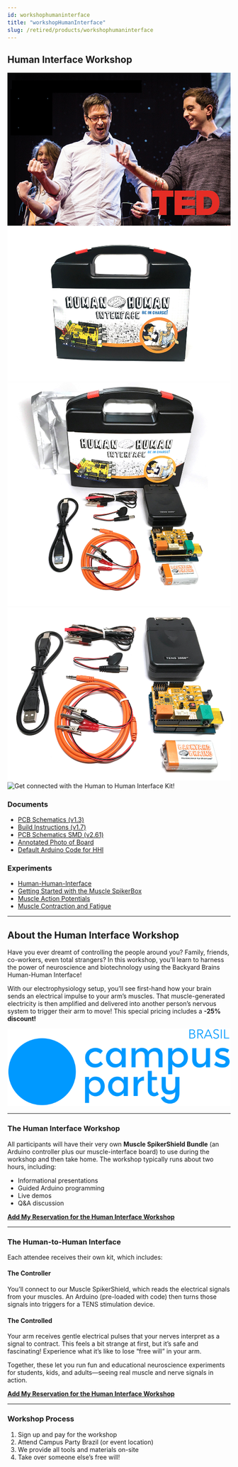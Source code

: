 ```yaml
---
id: workshophumaninterface
title: "workshopHumanInterface"
slug: /retired/products/workshophumaninterface
---
```


## Human Interface Workshop


![TED Talk demonstration of the Human-Human Interface](./img/HHI_TedTalk.jpg)  
![Your HHI kit will come neatly packed with everything you need!](./img/HHI_product.jpg)  
![What is inside HHI kit with the box](./img/HHI_WhatsInBox1.jpg)  
![What is inside HHI kit](./img/HHI_WhatsInTheBox2.jpg)  
![Get connected with the Human to Human Interface Kit!](./img/HHIArtist.gif)

### Documents

- [PCB Schematics (v1.3)](./files/MuscleSpikerShield.v.1.3.updatedValues.pdf)  
- [Build Instructions (v1.7)](./files/MuscleSpikerShield.v.1.7.BuildingInstructions.pdf)  
- [PCB Schematics SMD (v2.61)](./files/EMGSpikerShield.SMD.V2.61.pdf)  
- [Annotated Photo of Board](./files/MuscleSpikerShield1.3_annotatedphoto.pdf)  
- [Default Arduino Code for HHI](https://backyardbrains.com/experiments/files/HHIClawCombined.zip)

### Experiments

- [Human-Human-Interface](../experiments/humanhumaninterface.md)
- [Getting Started with the Muscle SpikerBox](../experiments/musclespikerbox.md)
- [Muscle Action Potentials](../experiments/muscleactionpotential.md)
- [Muscle Contraction and Fatigue](../experiments/fatigue.md)

---

## About the Human Interface Workshop

Have you ever dreamt of controlling the people around you? Family, friends,
co-workers, even total strangers? In this workshop, you’ll learn to harness
the power of neuroscience and biotechnology using the Backyard Brains
Human-Human Interface!

With our electrophysiology setup, you’ll see first-hand how your brain sends
an electrical impulse to your arm’s muscles. That muscle-generated electricity
is then amplified and delivered into another person’s nervous system to
trigger their arm to move! This special pricing includes a **-25% discount!**
  
![Campus Party Brazil](./img/campusPartyBrazil.png)

---

### The Human Interface Workshop

All participants will have their very own **Muscle SpikerShield Bundle** (an
Arduino controller plus our muscle-interface board) to use during the workshop
and then take home. The workshop typically runs about two hours, including:

- Informational presentations  
- Guided Arduino programming  
- Live demos  
- Q&A discussion

[**Add My Reservation for the Human Interface Workshop**](/cart)

---

### The Human-to-Human Interface

Each attendee receives their own kit, which includes:

#### **The Controller**  
You’ll connect to our Muscle SpikerShield, which reads the electrical signals
from your muscles. An Arduino (pre-loaded with code) then turns those signals
into triggers for a TENS stimulation device.

#### **The Controlled**  
Your arm receives gentle electrical pulses that your nerves interpret as a
signal to contract. This feels a bit strange at first, but it’s safe and
fascinating! Experience what it’s like to lose “free will” in your arm.

Together, these let you run fun and educational neuroscience experiments for
students, kids, and adults—seeing real muscle and nerve signals in action.

[**Add My Reservation for the Human Interface Workshop**](/cart)

---

### Workshop Process

1. Sign up and pay for the workshop  
2. Attend Campus Party Brazil (or event location)  
3. We provide all tools and materials on-site  
4. Take over someone else’s free will!
